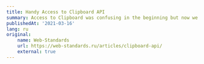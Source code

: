 ```yaml
---
title: Handy Access to Clipboard API
summary: Access to Clipboard was confusing in the beginning but now we’ve got a much better API. Let's compare old and new approaches and look at best practices of where we can use it
publishedAt: '2021-03-16'
lang: ru
original:
	name: Web-Standards
	url: https://web-standards.ru/articles/clipboard-api/
	external: true
---
```

